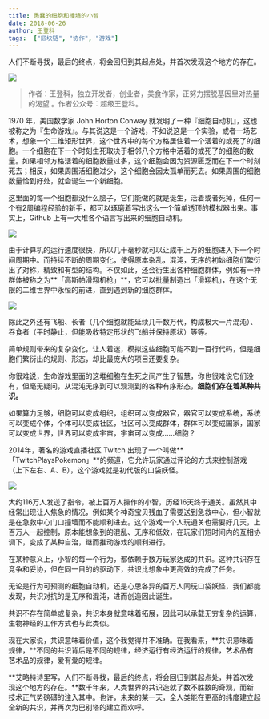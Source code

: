 ```yaml
---
title: 愚蠢的细胞和撞墙的小智
date: 2018-06-26
author: 王登科
tags:  ["区块链", "协作", "游戏"]
---
```


人们不断寻找，最后的终点，将会回归到其起点处，并首次发现这个地方的存在。

<!--more-->

![](https://cosmosrepair-1257028016.cos.ap-beijing.myqcloud.com/2019-06-25-640-3.gif)

> 作者：王登科，独立开发者，创业者，美食作家，正努力摆脱基因里对热量的渴望 。作者公众号：超级王登科。

1970 年，美国数学家 John Horton Conway 就发明了一种『细胞自动机』，这也被称之为『生命游戏』。与其说这是一个游戏，不如说这是一个实验，或者一场艺术，想象一个二维矩形世界，这个世界中的每个方格居住着一个活着的或死了的细胞。一个细胞在下一个时刻生死取决于相邻八个方格中活着的或死了的细胞的数量。如果相邻方格活着的细胞数量过多，这个细胞会因为资源匮乏而在下一个时刻死去；相反，如果周围活细胞过少，这个细胞会因太孤单而死去。如果周围的细胞数量恰到好处，就会诞生一个新细胞。

这里面的每一个细胞都没什么脑子，它们能做的就是诞生，活着或者死掉，任何一个有2周编程经验的新手，都可以琢磨着写出这么一个简单透顶的模拟器出来。事实上，Github 上有一大堆各个语言写出来的细胞自动机。

![](https://cosmosrepair-1257028016.cos.ap-beijing.myqcloud.com/2019-06-25-640.gif)

由于计算机的运行速度很快，所以几十毫秒就可以让成千上万的细胞进入下一个时间周期中。而持续不断的周期变化，使得原本杂乱，混沌，无序的初始细胞们繁衍出了对称，精致和有型的结构。不仅如此，还会衍生出各种细胞群体，例如有一种群体被称之为**「高斯帕滑翔机枪」**，它可以批量制造出「滑翔机」，在这个无限的二维世界中永恒的前进，直到遇到新的细胞群体。

![](https://cosmosrepair-1257028016.cos.ap-beijing.myqcloud.com/2019-06-25-640-1.gif)

除此之外还有飞船、长者（几个细胞就能延续几千数万代，构成极大一片混沌）、吞食者（平时静止，但能吸收特定形状的飞船并保持原状）等等。

简单规则带来的复杂变化，让人着迷，模拟这些细胞可能不到一百行代码，但是细胞们繁衍出的规则、形态，却比最庞大的项目还要复杂。

你很难说，生命游戏里面的这堆细胞在生死之间产生了智慧，你也很难说它们没有，但毫无疑问，从混沌无序到可以观测到的各种有序形态，**细胞们存在着某种共识。**

如果算力足够，细胞可以变成组织，组织可以变成器官，器官可以变成系统，系统可以变成个体，个体可以变成社区，社区可以变成群体，群体可以变成国家，国家可以变成世界，世界可以变成宇宙，宇宙可以变成……细胞？

2014年，著名的游戏直播社区 Twitch 出现了一个叫做**「TwitchPlaysPokemon」**的频道，它允许玩家通过评论的方式来控制游戏（上下左右、A、B），这个游戏就是初代版的口袋妖怪。

![](https://cosmosrepair-1257028016.cos.ap-beijing.myqcloud.com/2019-06-25-640-2.gif)

大约116万人发送了指令，被上百万人操作的小智，历经16天终于通关。虽然其中经常出现让人焦急的情况，例如某个神奇宝贝残血了需要送到急救中心，但小智就是在急救中心门口撞墙而不能顺利进去。这个游戏一个人玩通关也需要好几天，上百万人一起控制，原本能想象到的混乱、无序和低效，在玩家们短时间内的互相协调下，变成了某种自治，继而推动游戏的顺利进行。

在某种意义上，小智的每一个行为，都依赖于数万玩家达成的共识。这种共识存在竞争和妥协，但在同一目的的驱动下，共识比想象中更高效的完成了任务。

无论是行为可预测的细胞自动机，还是心思各异的百万人同玩口袋妖怪，我们都能发现，共识对抗的是无序和混沌，进而创造因此诞生。

共识不存在简单或复杂，共识本身就意味着拓展，因此可以承载无穷复杂的运算，生物神经的工作方式也与此类似。

现在大家说，共识意味着价值，这个我觉得并不准确。在我看来，**共识意味着规律，**不同的共识背后是不同的规律，经济运行有经济运行的规律，艺术品有艺术品的规律，爱有爱的规律。

**艾略特诗里写，人们不断寻找，最后的终点，将会回归到其起点处，并首次发现这个地方的存在。**数千年来，人类世界的共识造就了数不胜数的奇观，而新技术正气势磅礴的注入其中。也许，未来的某一天，全人类能在更高的纬度建立起全新的共识，并再次为巴别塔的建立而欢呼。

